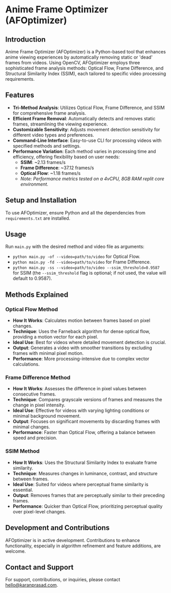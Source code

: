 # Anime Frame Optimizer (AFOptimizer)

## Introduction
Anime Frame Optimizer (AFOptimizer) is a Python-based tool that enhances anime viewing experiences by automatically removing static or 'dead' frames from videos. Using OpenCV, AFOptimizer employs three sophisticated frame analysis methods: Optical Flow, Frame Difference, and Structural Similarity Index (SSIM), each tailored to specific video processing requirements.

## Features
- **Tri-Method Analysis**: Utilizes Optical Flow, Frame Difference, and SSIM for comprehensive frame analysis.
- **Efficient Frame Removal**: Automatically detects and removes static frames, streamlining the viewing experience.
- **Customizable Sensitivity**: Adjusts movement detection sensitivity for different video types and preferences.
- **Command-Line Interface**: Easy-to-use CLI for processing videos with specified methods and settings.
- **Performance Variation**: Each method varies in processing time and efficiency, offering flexibility based on user needs:
  - **SSIM**: ~2.13 frames/s
  - **Frame Difference**: ~37.12 frames/s
  - **Optical Flow**: ~1.18 frames/s
  - _Note: Performance metrics tested on a 4vCPU, 8GB RAM replit core environment._

## Setup and Installation
To use AFOptimizer, ensure Python and all the dependencies from `requirements.txt` are installed.

## Usage
Run `main.py` with the desired method and video file as arguments:
- `python main.py -of --video=path/to/video` for Optical Flow.
- `python main.py -fd --video=path/to/video` for Frame Difference.
- `python main.py -ss --video=path/to/video --ssim_threshold=0.9587` for SSIM (the `--ssim_threshold` flag is optional; if not used, the value will default to 0.9587).

## Methods Explained
### Optical Flow Method
- **How It Works**: Calculates motion between frames based on pixel changes.
- **Technique**: Uses the Farneback algorithm for dense optical flow, providing a motion vector for each pixel.
- **Ideal Use**: Best for videos where detailed movement detection is crucial.
- **Output**: Generates a video with smoother transitions by excluding frames with minimal pixel motion.
- **Performance**: More processing-intensive due to complex vector calculations.

### Frame Difference Method
- **How It Works**: Assesses the difference in pixel values between consecutive frames.
- **Technique**: Compares grayscale versions of frames and measures the change in pixel intensity.
- **Ideal Use**: Effective for videos with varying lighting conditions or minimal background movement.
- **Output**: Focuses on significant movements by discarding frames with minimal changes.
- **Performance**: Faster than Optical Flow, offering a balance between speed and precision.

### SSIM Method
- **How It Works**: Uses the Structural Similarity Index to evaluate frame similarity.
- **Technique**: Measures changes in luminance, contrast, and structure between frames.
- **Ideal Use**: Suited for videos where perceptual frame similarity is essential.
- **Output**: Removes frames that are perceptually similar to their preceding frames.
- **Performance**: Quicker than Optical Flow, prioritizing perceptual quality over pixel-level changes.

## Development and Contributions
AFOptimizer is in active development. Contributions to enhance functionality, especially in algorithm refinement and feature additions, are welcome.

## Contact and Support
For support, contributions, or inquiries, please contact hello@karanprasad.com.
